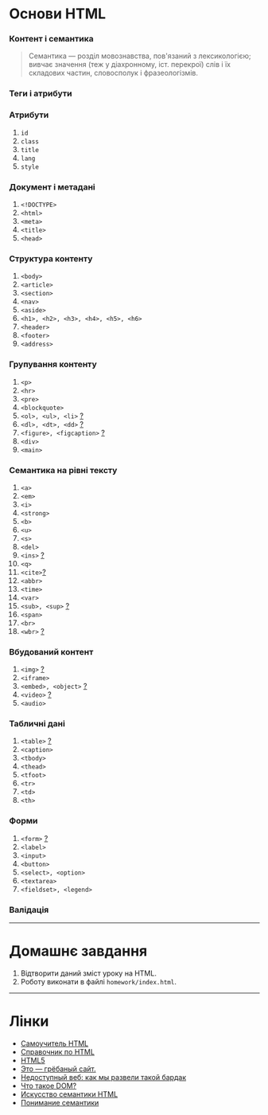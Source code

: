 # Основи HTML
### Контент і семантика
> Семантика — розділ мовознавства, пов'язаний з лексикологією; вивчає значення (теж у діахронному, іст. перекрої) слів 
і їх складових частин, словосполук і фразеологізмів.

### Теги і атрибути
### Атрибути
1. `id`
1. `class`
1. `title`
1. `lang`
1. `style`

### Документ і метадані
1. `<!DOCTYPE>`
1. `<html>`
1. `<meta>`
1. `<title>`
1. `<head>`

### Структура контенту
1. `<body>`
1. `<article>`
1. `<section>`
1. `<nav>`
1. `<aside>`
1. `<h1>, <h2>, <h3>, <h4>, <h5>, <h6>`
1. `<header>`
1. `<footer>`
1. `<address>`

### Групування контенту
1. `<p>`
1. `<hr>`
1. `<pre>`
1. `<blockquote>`
1. `<ol>, <ul>, <li>` [?](https://jsfiddle.net/inlen/cr8z9319/)
1. `<dl>, <dt>, <dd>` [?](https://jsfiddle.net/inlen/Lmvaewe0/)
1. `<figure>, <figcaption>` [?](https://jsfiddle.net/inlen/h5hkvsqa/)
1. `<div>`
1. `<main>`

### Семантика на рівні тексту
1. `<a>`
1. `<em>`
1. `<i>`
1. `<strong>`
1. `<b>`
1. `<u>`
1. `<s>`
1. `<del>`
1. `<ins>` [?](https://jsfiddle.net/inlen/du4dajLw/)
1. `<q>`
1. `<cite>`[?](https://jsfiddle.net/inlen/1fp4euuk/1/)
1. `<abbr>`
1. `<time>`
1. `<var>`
1. `<sub>, <sup>` [?](https://jsfiddle.net/inlen/5uLw0mac/)
1. `<span>`
1. `<br>`
1. `<wbr>` [?](https://jsfiddle.net/inlen/56p5ktvy/)

### Вбудований контент
1. `<img>` [?](https://jsfiddle.net/inlen/cg4p7ozo/)
1. `<iframe>`
1. `<embed>, <object>` [?](https://jsfiddle.net/inlen/nh5z2qyv/)
1. `<video>` [?](https://jsfiddle.net/inlen/1tdzyeea/)
1. `<audio>`

### Табличні дані
1. `<table>` [?](https://jsfiddle.net/inlen/1wj4zu89/) 
1. `<caption>`
1. `<tbody>`
1. `<thead>`
1. `<tfoot>`
1. `<tr>`
1. `<td>`
1. `<th>`

### Форми
1. `<form>` [?](https://jsfiddle.net/P3trovichUA/Lyevpwfp/1/)
1. `<label>`
1. `<input>`
1. `<button>`
1. `<select>, <option>`
1. `<textarea>`
1. `<fieldset>, <legend>`

### Валідація

---
# Домашнє завдання
1.  Відтворити даний зміст уроку на HTML.
1.  Роботу виконати в файлі `homework/index.html`.

---
# Лінки
- [Самоучитель HTML](http://htmlbook.ru/samhtml)
- [Справочник по HTML﻿](http://htmlbook.ru/html)
- [HTML5﻿](http://htmlbook.ru/html5)
- [Это — грёбаный сайт.](https://fuckingwebsite.ru)
- [Недоступный веб: как мы развели такой бардак](https://habrahabr.ru/post/309076/)
- [Что такое DOM?](http://frontender.info/dom/)
- [Искусство семантики HTML](http://frontender.info/the-art-of-html-semantics-pt1/)
- [Понимание семантики](http://css-live.ru/articles/ponimanie-semantiki.html)
